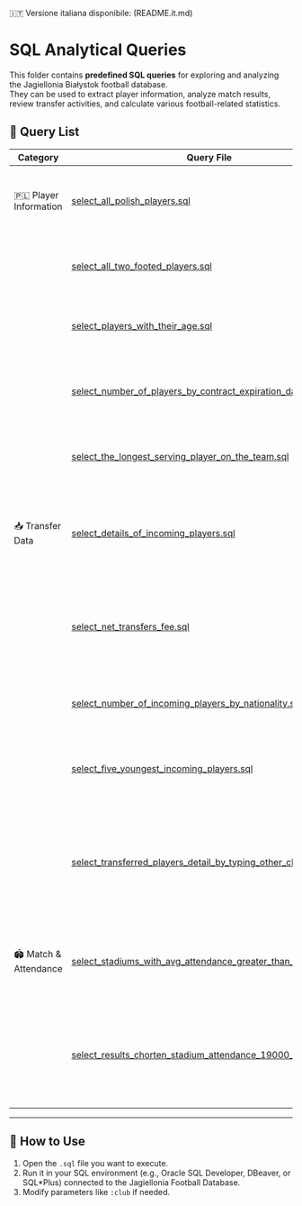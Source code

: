 🇮🇹 Versione italiana disponibile: (README.it.md)

# SQL Analytical Queries

This folder contains **predefined SQL queries** for exploring and analyzing the Jagiellonia Białystok football database.  
They can be used to extract player information, analyze match results, review transfer activities, and calculate various football-related statistics.

## 📂 Query List

| Category | Query File | Description |
|----------|------------|-------------|
| 🇵🇱 Player Information | [select_all_polish_players.sql](select_all_polish_players.sql) | Lists all Polish players with their names and birth dates |
|  | [select_all_two_footed_players.sql](select_all_two_footed_players.sql) | Finds all ambidextrous players (preferred foot: both) |
|  | [select_players_with_their_age.sql](select_players_with_their_age.sql) | Lists all players with their calculated age |
|  | [select_number_of_players_by_contract_expiration_date.sql](select_number_of_players_by_contract_expiration_date.sql) | Counts players grouped by their contract expiration date |
|  | [select_the_longest_serving_player_on_the_team.sql](select_the_longest_serving_player_on_the_team.sql) | Finds the player who has been with the club the longest |
| 📥 Transfer Data | [select_details_of_incoming_players.sql](select_details_of_incoming_players.sql) | Lists all incoming players with details (position, birth date, nationality, etc.) |
|  | [select_net_transfers_fee.sql](select_net_transfers_fee.sql) | Calculates the net transfer fee balance (incoming = negative, outgoing = positive) |
|  | [select_number_of_incoming_players_by_nationality.sql](select_number_of_incoming_players_by_nationality.sql) | Counts incoming players grouped by nationality |
|  | [select_five_youngest_incoming_players.sql](select_five_youngest_incoming_players.sql) | Lists the five youngest incoming players with their last season stats |
|  | [select_transferred_players_detail_by_typing_other_club_name.sql](select_transferred_players_detail_by_typing_other_club_name.sql) | Searches transfers involving a specific club name (case-insensitive) with details on type, direction, and fee |
| 🏟 Match & Attendance | [select_stadiums_with_avg_attendance_greater_than_15000.sql](select_stadiums_with_avg_attendance_greater_than_15000.sql) | Lists stadiums with an average attendance greater than 15,000 |
|  | [select_results_chorten_stadium_attendance_19000_plus.sql](select_results_chorten_stadium_attendance_19000_plus.sql) | Shows results and opponents for matches played at the 'Chorten' stadium with attendance ≥ 19,000 |

---

## 📌 How to Use
1. Open the `.sql` file you want to execute.  
2. Run it in your SQL environment (e.g., Oracle SQL Developer, DBeaver, or SQL*Plus) connected to the Jagiellonia Football Database.  
3. Modify parameters like `:club` if needed.